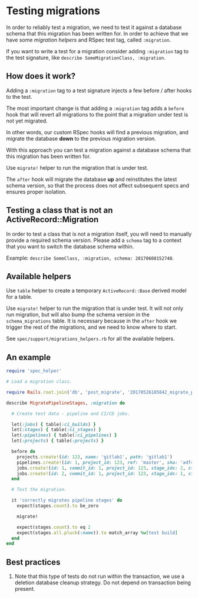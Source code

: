 # Testing migrations

In order to reliably test a migration, we need to test it against a database
schema that this migration has been written for. In order to achieve that we
have some _migration helpers_ and RSpec test tag, called `:migration`.

If you want to write a test for a migration consider adding `:migration` tag to
the test signature, like `describe SomeMigrationClass, :migration`.

## How does it work?

Adding a `:migration` tag to a test signature injects a few before / after
hooks to the test.

The most important change is that adding a `:migration` tag adds a `before`
hook that will revert all migrations to the point that a migration under test
is not yet migrated.

In other words, our custom RSpec hooks will find a previous migration, and
migrate the database **down** to the previous migration version.

With this approach you can test a migration against a database schema that this
migration has been written for.

Use `migrate!` helper to run the migration that is under test.

The `after` hook will migrate the database **up** and reinstitutes the latest
schema version, so that the process does not affect subsequent specs and
ensures proper isolation.

## Testing a class that is not an ActiveRecord::Migration

In order to test a class that is not a migration itself, you will need to
manually provide a required schema version. Please add a `schema` tag to a
context that you want to switch the database schema within.

Example: `describe SomeClass, :migration, schema: 20170608152748`.

## Available helpers

Use `table` helper to create a temporary `ActiveRecord::Base` derived model
for a table.

Use `migrate!` helper to run the migration that is under test. It will not only
run migration, but will also bump the schema version in the `schema_migrations`
table. It is necessary because in the `after` hook we trigger the rest of
the migrations, and we need to know where to start.

See `spec/support/migrations_helpers.rb` for all the available helpers.

## An example

```ruby
require 'spec_helper'

# Load a migration class.

require Rails.root.join('db', 'post_migrate', '20170526185842_migrate_pipeline_stages.rb')

describe MigratePipelineStages, :migration do

  # Create test data - pipeline and CI/CD jobs.

  let(:jobs) { table(:ci_builds) }
  let(:stages) { table(:ci_stages) }
  let(:pipelines) { table(:ci_pipelines) }
  let(:projects) { table(:projects) }

  before do
    projects.create!(id: 123, name: 'gitlab1', path: 'gitlab1')
    pipelines.create!(id: 1, project_id: 123, ref: 'master', sha: 'adf43c3a')
    jobs.create!(id: 1, commit_id: 1, project_id: 123, stage_idx: 2, stage: 'build')
    jobs.create!(id: 2, commit_id: 1, project_id: 123, stage_idx: 1, stage: 'test')
  end

  # Test the migration.

  it 'correctly migrates pipeline stages' do
    expect(stages.count).to be_zero

    migrate!

    expect(stages.count).to eq 2
    expect(stages.all.pluck(:name)).to match_array %w[test build]
  end
end
```

## Best practices

1. Note that this type of tests do not run within the transaction, we use
a deletion database cleanup strategy. Do not depend on transaction being
present.
